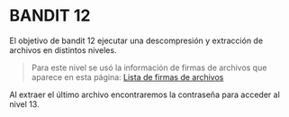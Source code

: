 # BANDIT 12

El objetivo de bandit 12 ejecutar una descompresión y extracción 
de archivos en distintos niveles.

> Para este nivel se usó la información de firmas de archivos que aparece en esta página: [Lista de firmas de archivos][1]

Al extraer el último archivo encontraremos la contraseña para acceder al nivel 13.

[1]: https://en.wikipedia.org/wiki/List_of_file_signatures
